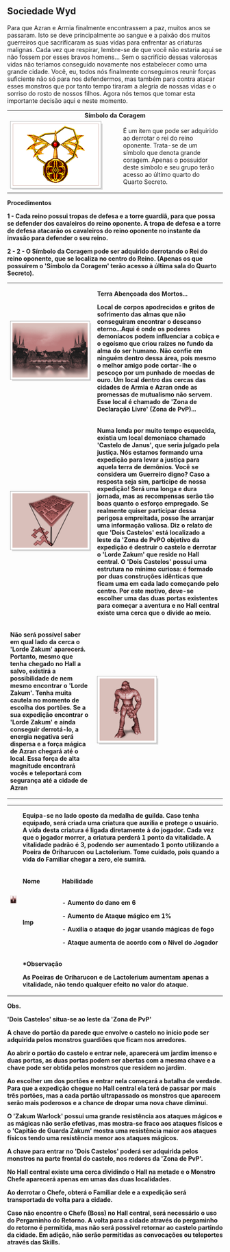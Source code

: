 ## Sociedade Wyd

<html>
  <head>
    <meta charset="utf-8" />
    <meta name="viewport" content="width=device-width" />
  </head>
  <body>
<p>Para que Azran e Armia finalmente encontrassem a paz, muitos anos se passaram. Isto se deve principalmente ao sangue e a paixão dos muitos guerreiros que sacrificaram as suas vidas para enfrentar as criaturas malignas. Cada vez que respirar, lembre-se de que você não estaria aqui se não fossem por esses bravos homens... Sem o sacrifício dessas valorosas vidas não teríamos conseguido novamente nos estabelecer como uma grande cidade. Você, eu, todos nós finalmente conseguimos reunir forças suficiente não só para nos defendermos, mas também para contra atacar esses monstros que por tanto tempo tiraram a alegria de nossas vidas e o sorriso do rosto de nossos filhos. Agora nós temos que tomar esta importante decisão aqui e neste momento.</p>
<table border="0" cellpadding="0" cellspacing="0">
	<tr>
		<td align="center" colspan="2"><strong>Símbolo da Coragem</strong></td>
	</tr>
	<tr>						
		<td width="250px"><img src="./Quests-Especiais-files/Tempestade-Inacabavel-files/wyd_img_tempestade-inacabavel-1.gif"></td>
		<td><p>É um item que pode ser adquirido ao derrotar o rei do reino oponente. Trata-se de um símbolo que denota grande coragem. Apenas o possuidor deste símbolo e seu grupo terão acesso ao último quarto do Quarto Secreto.</p></td>
	</tr>
</table>
<p><strong>Procedimentos<strong></p>
<p><strong>1 - <strong>Cada reino possui tropas de defesa e a torre guardiã, para que possa se defender dos cavaleiros do reino oponente. A tropa de defesa e a torre de defesa atacarão os cavaleiros do reino oponente no instante da invasão para defender o seu reino.</p>
<p><strong>2 - <strong>2 - O Símbolo da Coragem pode ser adquirido derrotando o Rei do reino oponente, que se localiza no centro do Reino. (Apenas os que possuírem o 'Símbolo da Coragem' terão acesso à última sala do Quarto Secreto).</p>
<table border="0" cellpadding="0" cellspacing="0">
	<tr>
		<td><img src="./Quests-Especiais-files/Sociedade-Wyd-files/wyd_img_sociedade-wyd-1.gif"></td>								
		<td><p class="negrito">Terra Abençoada dos Mortos...</p>
			<p>Local de corpos apodrecidos e gritos de sofrimento das almas que não conseguiram encontrar o descanso eterno...Aqui é onde os poderes demoníacos podem influenciar a cobiça e o egoísmo que criou raízes no fundo da alma do ser humano. Não confie em ninguém dentro dessa área, pois mesmo o melhor amigo pode cortar-lhe o pescoço por um punhado de moedas de ouro. Um local dentro das cercas das cidades de Armia e Azran onde as promessas de mutualismo não servem. Esse local é chamado de 'Zona de Declaração Livre' (Zona de PvP)... </p></td>
		</tr>
		<tr>
			<td><img src="./Quests-Especiais-files/Sociedade-Wyd-files/wyd_img_sociedade-wyd-2.gif"></td>
			<td><p>Numa lenda por muito tempo esquecida, existia um local demoníaco chamado 'Castelo de Janus', que seria julgado pela justiça. Nós estamos formando uma expedição para levar a justiça para aquela terra de demônios. Você se considera um Guerreiro digno? Caso a resposta seja sim, participe de nossa expedição! Será uma longa e dura jornada, mas as recompensas serão tão boas quanto o esforço empregado. Se realmente quiser participar dessa perigosa empreitada, posso lhe arranjar uma informação valiosa. Diz o relato de que 'Dois Castelos' está localizado a leste da 'Zona de PvPO objetivo da expedição é destruir o castelo e derrotar o 'Lorde Zakum' que reside no Hall central. O 'Dois Castelos' possui uma estrutura no mínimo curiosa: é formado por duas construções idênticas que ficam uma em cada lado começando pelo centro. Por este motivo, deve-se escolher uma das duas portas existentes para começar a aventura e no Hall central existe uma cerca que o divide ao meio.</p></td>
		</tr>
		<tr>
			<td><p>Não será possível saber em qual lado da cerca o <strong>'Lorde Zakum'</strong> aparecerá. Portanto, mesmo que tenha chegado no Hall a salvo, existirá a possibilidade de nem mesmo encontrar o <strong>'Lorde Zakum'</strong>. Tenha muita cautela no momento de escolha dos portões. Se a sua expedição encontrar o <strong>'Lorde Zakum'</strong> e ainda conseguir derrotá-lo, a energia negativa será dispersa e a força mágica de Azran chegará até o local. Essa força de alta magnitude encontrará vocês e teleportará com segurança até a cidade de Azran</p></td>								
			<td><img src="./Quests-Especiais-files/Sociedade-Wyd-files/wyd_img_sociedade-wyd-3.gif"></td>
		</tr>
</table>
<table border="0" cellpadding="0" cellspacing="0">
	<tr>
		<td rowspan="5"><img src="./Quests-Especiais-files/Sociedade-Wyd-files/wyd_img_sociedade-wyd-4.gif"></td>			
	</tr>
	<tr>
		<td colspan="4"><p> Equipa-se no lado oposto da medalha de guilda. Caso tenha equipado, será criada uma criatura que auxilia e protege o usuário. A vida desta criatura é ligada diretamente à do jogador. Cada vez que o jogador morrer, a criatura perderá 1 ponto da vitalidade. A vitalidade padrão é 3, podendo ser aumentado 1 ponto utilizando a Poeira de Oriharucon ou Lactolerium. Tome cuidado, pois quando a vida do Familiar chegar a zero, ele sumirá.</p></td>			
	</tr>
	<tr>
		<td><p><strong>Nome</strong></p></td>
		<td><p><strong>Habilidade</strong></p></td>
	</tr>
	<tr>
		<td><p>Imp</p></td>
		<td><p>- Aumento do dano em 6</p>
			<p>- Aumento de Ataque mágico em 1%</p>
			<p>- Auxilia o ataque do jogar usando mágicas de fogo</p>
			<p>- Ataque aumenta de acordo com o Nível do Jogador</p></td>
	</tr>
	<tr>
		<td colspan="3"><p>*Observação</p>
						<p>As Poeiras de Oriharucon e de Lactolerium aumentam apenas a vitalidade, não tendo qualquer efeito no valor do ataque.</p></td>
	</tr>
</table>
<p><strong>Obs.</strong></p>
<p>'Dois Castelos' situa-se ao leste da 'Zona de PvP'</p>
<p>A chave do portão da parede que envolve o castelo no início pode ser adquirida pelos monstros guardiões que ficam nos arredores.</p>
<p>Ao abrir o portão do castelo e entrar nele, aparecerá um jardim imenso e duas portas, as duas portas podem ser abertas com a mesma chave e a chave pode ser obtida pelos monstros que residem no jardim.</p>
<p>Ao escolher um dos portões e entrar nela começará a batalha de verdade. Para que a expedição chegue no Hall central ela terá de passar por mais três portões, mas a cada portão ultrapassado os monstros que aparecem serão mais poderosos e a chance de dropar uma nova chave diminui.</p>
<p>O 'Zakum Warlock' possui uma grande resistência aos ataques mágicos e as mágicas não serão efetivas, mas mostra-se fraco aos ataques físicos e o 'Capitão de Guarda Zakum' mostra uma resistência maior aos ataques físicos tendo uma resistência menor aos ataques mágicos.</p>
<p>A chave para entrar no 'Dois Castelos' poderá ser adquirida pelos monstros na parte frontal do castelo, nos redores da 'Zona de PvP'.</p>
<p>No Hall central existe uma cerca dividindo o Hall na metade e o Monstro Chefe aparecerá apenas em umas das duas localidades.</p>
<p>Ao derrotar o Chefe, obterá o Familiar dele e a expedição será transportada de volta para a cidade.</p>
<p>Caso não encontre o Chefe (Boss) no Hall central, será necessário o uso do Pergaminho do Retorno. A volta para a cidade através do pergaminho do retorno é permitida, mas não será possível retornar ao castelo partindo da cidade. Em adição, não serão permitidas as convocações ou teleportes através das Skills.</p>
  </body>
</html>


